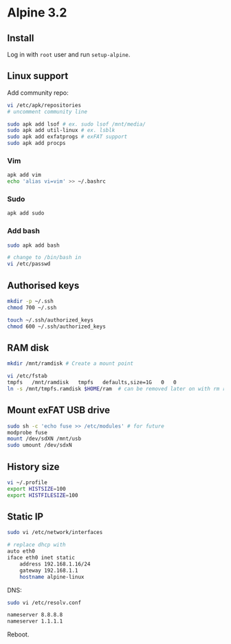 # Alpine 3.2

## Install

Log in with `root` user and run `setup-alpine`.

## Linux support

Add community repo:

```sh
vi /etc/apk/repositories
# uncomment community line
```

```sh
sudo apk add lsof # ex. sudo lsof /mnt/media/
sudo apk add util-linux # ex. lsblk
sudo apk add exfatprogs # exFAT support
sudo apk add procps
```

### Vim

```sh
apk add vim
echo 'alias vi=vim' >> ~/.bashrc
```

### Sudo

```sh
apk add sudo
```

### Add bash

```sh
sudo apk add bash

# change to /bin/bash in
vi /etc/passwd
```

## Authorised keys

```sh
mkdir -p ~/.ssh
chmod 700 ~/.ssh

touch ~/.ssh/authorized_keys
chmod 600 ~/.ssh/authorized_keys
```

## RAM disk

```sh
mkdir /mnt/ramdisk # Create a mount point

vi /etc/fstab
tmpfs   /mnt/ramdisk   tmpfs   defaults,size=1G   0   0
ln -s /mnt/tmpfs.ramdisk $HOME/ram  # can be removed later on with rm ram
```

## Mount exFAT USB drive

```sh
sudo sh -c 'echo fuse >> /etc/modules' # for future
modprobe fuse
mount /dev/sdXN /mnt/usb
sudo umount /dev/sdxN
```

## History size

```sh
vi ~/.profile
export HISTSIZE=100
export HISTFILESIZE=100
```

## Static IP

```sh
sudo vi /etc/network/interfaces

# replace dhcp with
auto eth0
iface eth0 inet static
    address 192.168.1.16/24
    gateway 192.168.1.1
    hostname alpine-linux
```

DNS:

```sh
sudo vi /etc/resolv.conf

nameserver 8.8.8.8
nameserver 1.1.1.1
```

Reboot.

